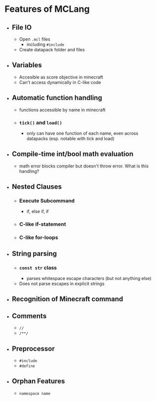 # Features of MCLang
 - ## File IO
   - Open `.mcl` files
     - including `#include`
   - Create datapack folder and files
 - ## Variables
   - Accesible as score objective in minecraft
   - Can't access dynamically in C-like code
 - ## Automatic function handling
   - functions accessible by name in minecraft
   - ### `tick()` and `load()`
     - only can have one function of each name, even across datapacks (esp. notable with tick and load)
 - ## Compile-time int/bool math evaluation
   - math error blocks compiler but doesn't throw error. What is this handling?
 - ## Nested Clauses
   - ### Execute Subcommand
     - if, else if, if
   - ### C-like if-statement
   - ### C-like for-loops
 - ## String parsing
   - ### `const str` class
     - parses whitespace escape characters (but not anything else)
   - Does not parse escapes in explicit strings
 - ## Recognition of Minecraft command
 - ## Comments
   - `//`
   - `/**/`
 - ## Preprocessor
   - `#include`
   - `#define`
 - ## Orphan Features
   - `namespace name`